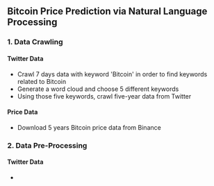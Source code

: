 ## **Bitcoin Price Prediction** via **Natural Language Processing**
### 1. Data Crawling
#### Twitter Data
- Crawl 7 days data with keyword 'Bitcoin' in order to find keywords related to Bitcoin
- Generate a word cloud and choose 5 different keywords
- Using those five keywords, crawl five-year data from Twitter
#### Price Data
- Download 5 years Bitcoin price data from Binance
### 2. Data Pre-Processing
#### Twitter Data
- 
